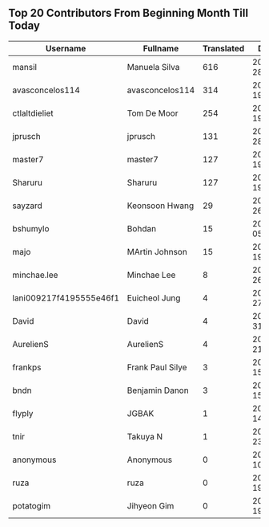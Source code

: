 ## Top 20 Contributors From Beginning Month Till Today ##
|Username|Fullname|Translated|DateJoined|Language|
|--------|--------|----------|----------|-------|
|mansil|Manuela Silva|616|2024-04-28T15:52:39.|pt|
|avasconcelos114|avasconcelos114|314|2020-06-19T18:18:27Z|ko|
|ctlaltdieliet|Tom De Moor|254|2020-06-19T16:30:47Z|nl|
|jprusch|jprusch|131|2021-06-28T12:00:18.|de|
|master7|master7|127|2020-06-19T18:20:39.|pl|
|Sharuru|Sharuru|127|2020-06-19T18:20:22.|zh_Hans|
|sayzard|Keonsoon Hwang|29|2025-03-26T05:02:18.||
|bshumylo|Bohdan|15|2025-01-05T23:41:01.||
|majo|MArtin Johnson|15|2020-06-19T18:19:45Z|sv|
|minchae.lee|Minchae Lee|8|2024-11-26T01:06:33.|ko|
|lani009217f4195555e46f1|Euicheol Jung|4|2025-02-27T12:26:38.||
|David|David|4|2024-07-31T00:30:03.||
|AurelienS|AurelienS|4|2025-08-21T09:26:09.||
|frankps|Frank Paul Silye|3|2024-06-15T17:49:35.|nb_NO|
|bndn|Benjamin Danon|3|2024-05-15T08:40:35.||
|flyply|JGBAK|1|2025-06-14T06:08:50.||
|tnir|Takuya N|1|2024-07-23T20:19:19.|ja|
|anonymous|Anonymous|0|2020-06-10T18:34:14.||
|ruza|ruza|0|2020-06-19T18:18:57.||
|potatogim|Jihyeon Gim|0|2020-06-19T18:18:58.|ko|
